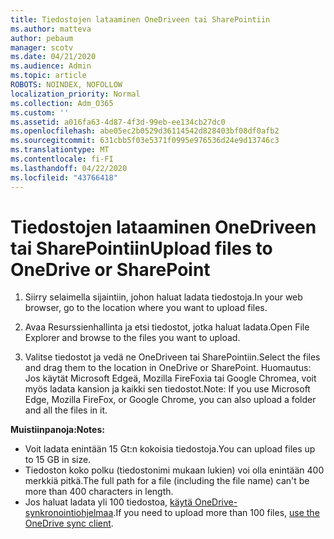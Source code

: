```yaml
---
title: Tiedostojen lataaminen OneDriveen tai SharePointiin
ms.author: matteva
author: pebaum
manager: scotv
ms.date: 04/21/2020
ms.audience: Admin
ms.topic: article
ROBOTS: NOINDEX, NOFOLLOW
localization_priority: Normal
ms.collection: Adm_O365
ms.custom: ''
ms.assetid: a016fa63-4d87-4f3d-99eb-ee134cb27dc0
ms.openlocfilehash: abe05ec2b0529d36114542d828403bf08df0afb2
ms.sourcegitcommit: 631cbb5f03e5371f0995e976536d24e9d13746c3
ms.translationtype: MT
ms.contentlocale: fi-FI
ms.lasthandoff: 04/22/2020
ms.locfileid: "43766418"
---
```

# <a name="upload-files-to-onedrive-or-sharepoint"></a><span data-ttu-id="6910b-102">Tiedostojen lataaminen OneDriveen tai SharePointiin</span><span class="sxs-lookup"><span data-stu-id="6910b-102">Upload files to OneDrive or SharePoint</span></span>

1. <span data-ttu-id="6910b-103">Siirry selaimella sijaintiin, johon haluat ladata tiedostoja.</span><span class="sxs-lookup"><span data-stu-id="6910b-103">In your web browser, go to the location where you want to upload files.</span></span>
    
2. <span data-ttu-id="6910b-104">Avaa Resurssienhallinta ja etsi tiedostot, jotka haluat ladata.</span><span class="sxs-lookup"><span data-stu-id="6910b-104">Open File Explorer and browse to the files you want to upload.</span></span>
    
3. <span data-ttu-id="6910b-105">Valitse tiedostot ja vedä ne OneDriveen tai SharePointiin.</span><span class="sxs-lookup"><span data-stu-id="6910b-105">Select the files and drag them to the location in OneDrive or SharePoint.</span></span> <span data-ttu-id="6910b-106">Huomautus: Jos käytät Microsoft Edgeä, Mozilla FireFoxia tai Google Chromea, voit myös ladata kansion ja kaikki sen tiedostot.</span><span class="sxs-lookup"><span data-stu-id="6910b-106">Note: If you use Microsoft Edge, Mozilla FireFox, or Google Chrome, you can also upload a folder and all the files in it.</span></span>
    
<span data-ttu-id="6910b-107">**Muistiinpanoja:**</span><span class="sxs-lookup"><span data-stu-id="6910b-107">**Notes:**</span></span>
- <span data-ttu-id="6910b-108">Voit ladata enintään 15 Gt:n kokoisia tiedostoja.</span><span class="sxs-lookup"><span data-stu-id="6910b-108">You can upload files up to 15 GB in size.</span></span> 
- <span data-ttu-id="6910b-109">Tiedoston koko polku (tiedostonimi mukaan lukien) voi olla enintään 400 merkkiä pitkä.</span><span class="sxs-lookup"><span data-stu-id="6910b-109">The full path for a file (including the file name) can't be more than 400 characters in length.</span></span> 
- <span data-ttu-id="6910b-110">Jos haluat ladata yli 100 tiedostoa, [käytä OneDrive-synkronointiohjelmaa](https://go.microsoft.com/fwlink/?linkid=866427).</span><span class="sxs-lookup"><span data-stu-id="6910b-110">If you need to upload more than 100 files, [use the OneDrive sync client](https://go.microsoft.com/fwlink/?linkid=866427).</span></span> 
  

